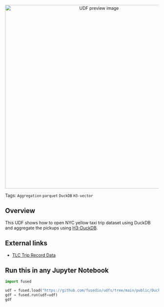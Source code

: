 <!--fused:pin=9-->
<!--fused:preview-->
<p align="center"><img src="https://fused-magic.s3.us-west-2.amazonaws.com/thumbnails/udfs-staging/Duckdb_H3_Example.png" width="600" alt="UDF preview image"></p>

<!--fused:tags-->
Tags:  `Aggregation` `parquet` `DuckDB` `H3-vector`

<!--fused:readme-->
## Overview

This UDF shows how to open NYC yellow taxi trip dataset using DuckDB and aggregate the pickups using [H3-DuckDB](https://github.com/isaacbrodsky/h3-duckdb).

## External links

- [TLC Trip Record Data](https://www.nyc.gov/site/tlc/about/tlc-trip-record-data.page)

## Run this in any Jupyter Notebook

```python
import fused

udf = fused.load("https://github.com/fusedio/udfs/tree/main/public/DuckDB_H3_Example")
gdf = fused.run(udf=udf)
gdf
```
